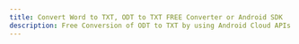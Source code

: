 ---title: Convert Word to TXT, ODT to TXT FREE Converter or Android SDKdescription: Free Conversion of ODT to TXT by using Android Cloud APIs & SDKs. Also Create, Edit & Render Microsoft Word & OpenOffice documents in the Cloud.---